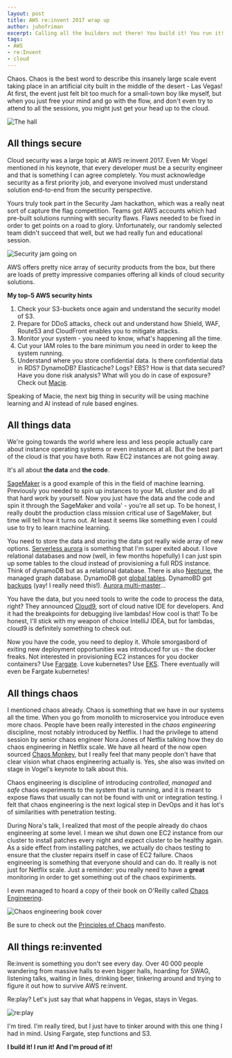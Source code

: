```yaml
---
layout: post
title: AWS re:invent 2017 wrap up
author: juhofriman
excerpt: Calling all the builders out there! You build it! You run it! And you are proud of it!
tags:
- AWS
- re:Invent
- cloud
---
```


Chaos. Chaos is the best word to describe this insanely large scale event taking place in an artificial city built in the middle of the desert - Las Vegas! At first, the event just felt bit too much for a small-town boy like myself, but when you just free your mind and go with the flow, and don't even try to attend to all the sessions, you might just get your head up to the cloud.

![The hall](/img/reinvent-wrap-up/reinvent.jpg)

## All things secure

Cloud security was a large topic at AWS re:invent 2017. Even Mr Vogel mentioned in his keynote, that every developer must be a security engineer and that is something I can agree completely. You must acknowledge security as a first priority job, and everyone involved must understand solution end-to-end from the security perspective.

Yours truly took part in the Security Jam hackathon, which was a really neat sort of capture the flag competition. Teams got AWS accounts which had pre-built solutions running with security flaws. Flaws needed to be fixed in order to get points on a road to glory. Unfortunately, our randomly selected team didn't succeed that well, but we had really fun and educational session.

![Security jam going on](/img/reinvent-wrap-up/security-jam.jpg)

AWS offers pretty nice array of security products from the box, but there are loads of pretty impressive companies offering all kinds of cloud security solutions.

**My top-5 AWS security hints**

1. Check your S3-buckets once again and understand the security model of S3.
2. Prepare for DDoS attacks, check out and understand how Shield, WAF, Route53 and CloudFront enables you to mitigate attacks.
3. Monitor your system - you need to know, what's happening all the time.
4. Cut your IAM roles to the bare minimum you need in order to keep the system running.
5. Understand where you store confidential data. Is there confidential data in RDS? DynamoDB? Elasticache? Logs? EBS? How is that data secured? Have you done risk analysis? What will you do in case of exposure? Check out [Macie](https://aws.amazon.com/macie/).

Speaking of Macie, the next big thing in security will be using machine learning and AI instead of rule based engines.

## All things data

We're going towards the world where less and less people actually care about instance operating systems or even instances at all. But the best part of the cloud is that you have both. Raw EC2 instances are not going away.

It's all about **the data** and **the code**.

[SageMaker](https://aws.amazon.com/sagemaker/) is a good example of this in the field of machine learning. Previously you needed to spin up instances to your ML cluster and do all that hard work by yourself. Now you just have the data and the code and spin it through the SageMaker and voila' - you're all set up. To be honest, I really doubt the production class mission critical use of SageMaker, but time will tell how it turns out. At least it seems like something even I could use to try to learn machine learning.

You need to store the data and storing the data got really wide array of new options. [Serverless aurora](https://aws.amazon.com/blogs/aws/in-the-works-amazon-aurora-serverless/) is something that I'm super exited about. I love relational databases and now (well, in few months hopefully) I can just spin up some tables to the cloud instead of provisioning a full RDS instance. Think of dynamoDB but as a relational database. There is also [Neptune](https://aws.amazon.com/neptune/), the managed graph database. DynamoDB got [global tables](https://aws.amazon.com/dynamodb/global-tables/). DynamoBD got [backups](https://aws.amazon.com/dynamodb/backup-restore/) (yay! I really need this!). [Aurora multi-master](https://aws.amazon.com/about-aws/whats-new/2017/11/sign-up-for-the-preview-of-amazon-aurora-multi-master/)...

You have the data, but you need tools to write the code to process the data, right? They announced [Cloud9](https://aws.amazon.com/cloud9), sort of cloud native IDE for developers. And it had the breakpoints for debugging live lambdas! How cool is that! To be honest, I'll stick with my weapon of choice IntelliJ IDEA, but for lambdas, cloud9 is definitely something to check out.

Now you have the code, you need to deploy it. Whole smorgasbord of exiting new deployment opportunities was introduced for us - the docker freaks. Not interested in provisioning EC2 instances for you docker containers? Use [Fargate](https://aws.amazon.com/fargate/). Love kubernetes? Use [EKS](https://aws.amazon.com/eks/). There eventually will even be Fargate kubernetes!

## All things chaos

I mentioned chaos already. Chaos is something that we have in our systems all the time. When you go from monolith to microservice you introduce even more chaos. People have been really interested in the *chaos engineering* discipline, most notably introduced by Netflix. I had the privilege to attend session by senior chaos engineer Nora Jones of Netflix talking how they do chaos engineering in Netflix scale. We have all heard of the now open sourced [Chaos Monkey](https://github.com/Netflix/chaosmonkey), but I really feel that many people don't have that clear vision what chaos engineering actually is. Yes, she also was invited on stage in Vogel's keynote to talk about this.

Chaos engineering is discipline of introducing *controlled*, *managed* and *safe* chaos experiments to the system that is running, and it is meant to expose flaws that usually can not be found with unit or integration testing. I felt that chaos engineering is the next logical step in DevOps and it has lot's of similarities with penetration testing.

During Nora's talk, I realized that most of the people already do chaos engineering at some level. I mean we shut down one EC2 instance from our cluster to install patches every night and expect cluster to be healthy again. As a side effect from installing patches, we actually do chaos testing to ensure that the cluster repairs itself in case of EC2 failure. Chaos engineering is something that everyone should and can do. It really is not just for Netflix scale. Just a reminder: you really need to have a **great** monitoring in order to get something out of the chaos expiriments.

I even managed to hoard a copy of their book on O'Reilly called [Chaos Engineering](http://www.oreilly.com/webops-perf/free/chaos-engineering.csp).

![Chaos engineering book cover](/img/reinvent-wrap-up/chaos-engineering.jpg)

Be sure to check out the [Principles of Chaos](http://principlesofchaos.org/) manifesto.

## All things re:invented

Re:invent is something you don't see every day. Over 40 000 people wandering from massive halls to even bigger halls, hoarding for SWAG, listening talks, waiting in lines, drinking beer, tinkering around and trying to figure it out how to survive AWS re:invent.

Re:play? Let's just say that what happens in Vegas, stays in Vegas.

![re:play](/img/reinvent-wrap-up/partee.jpg)

I'm tired. I'm really tired, but I just have to tinker around with this one thing I had in mind. Using Fargate, step functions and S3.

**I build it! I run it! And I'm proud of it!**
